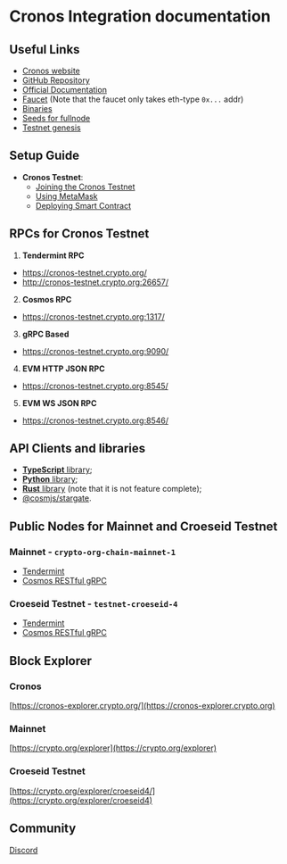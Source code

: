 # Cronos Integration documentation 

## Useful Links

- [Cronos website](https://cronos.crypto.org/)
- [GitHub Repository](https://github.com/crypto-org-chain/cronos)
- [Official Documentation](https://cronos.crypto.org/docs/)
- [Faucet](https://cronos.crypto.org/faucet/) (Note that the faucet only takes eth-type `0x...`  addr)
- [Binaries](https://github.com/crypto-org-chain/cronos/releases)
- [Seeds for fullnode](https://github.com/crypto-org-chain/cronos-testnets/blob/main/testnet.json#L21)
- [Testnet genesis](https://github.com/crypto-org-chain/cronos-testnets/blob/main/cronostestnet_338-1/genesis.json)


## Setup Guide

- **Cronos Testnet**:
    - [Joining the Cronos Testnet](https://cronos.crypto.org/docs/getting-started/)
    - [Using MetaMask](https://cronos.crypto.org/docs/getting-started/metamask.html)
    - [Deploying Smart Contract](https://cronos.crypto.org/docs/getting-started/cronos-smart-contract.html)


## RPCs for Cronos Testnet

1. **Tendermint RPC**
 - https://cronos-testnet.crypto.org/ 
 - http://cronos-testnet.crypto.org:26657/

2. **Cosmos RPC**
 - https://cronos-testnet.crypto.org:1317/

3. **gRPC Based**
 - https://cronos-testnet.crypto.org:9090/

4. **EVM HTTP JSON RPC** 
 - https://cronos-testnet.crypto.org:8545/

5. **EVM WS JSON RPC**
 - https://cronos-testnet.crypto.org:8546/


## API Clients and libraries

- [**TypeScript** library](https://github.com/crypto-org-chain/chain-jslib);
- [**Python** library](https://pypi.org/project/chainlibpy/#description);
- [**Rust** library](https://github.com/crypto-org-chain/chainlib-rs) (note that it is not feature complete);
- [@cosmjs/stargate](https://github.com/cosmos/cosmjs/tree/master/packages/stargate).


## Public Nodes for Mainnet and Croeseid Testnet 

### Mainnet - `crypto-org-chain-mainnet-1`

- [Tendermint](https://mainnet.crypto.org:26657/)
- [Cosmos RESTful gRPC](https://mainnet.crypto.org:1317/)

### Croeseid Testnet - `testnet-croeseid-4`

- [Tendermint](https://testnet-croeseid-4.crypto.org:26657/)
- [Cosmos RESTful gRPC](https://testnet-croeseid-4.crypto.org:1317/)


## Block Explorer 

### Cronos
[https://cronos-explorer.crypto.org/](https://cronos-explorer.crypto.org)

### Mainnet
[https://crypto.org/explorer](https://crypto.org/explorer)

### Croeseid Testnet
[https://crypto.org/explorer/croeseid4/](https://crypto.org/explorer/croeseid4)

## Community
[Discord](https://discord.gg/cGtxgVfGMZ)
